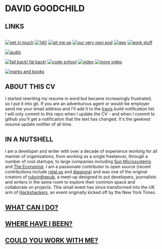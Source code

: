 # DAVID GOODCHILD

## LINKS

<a href="mailto://buddhamagnet@gmail.com"><img src="http://kaleidopunk.heroku.com//images/email.png" alt="get in touch" class="icon" /></a>
  <a href="http://twitter.com/buddhamagnet"><img src="http://kaleidopunk.heroku.com/images/twitter.png" alt="140" class="icon" style="margin-top: 15px;"/></a>
  <a href="http://github.com/buddhamagnet"><img src="http://kaleidopunk.heroku.com//images/github.png" alt="git me up" class="icon" style="margin-top: 15px;"/></a>
  <a href="http://diasporauk.com"><img src="http://kaleidopunk.heroku.com//images/diaspora_d_32.png" alt="our very own pod" class="icon" style="margin-top: 15px;"/></a>
  <a href="https://foursquare.com/user/672637"><img src="http://kaleidopunk.heroku.com//images/foursquare.png" alt="geo" class="icon" style="margin-top: 15px;"/></a>
  <a href="http://uk.linkedin.com/in/dgoodchild"><img src="http://kaleidopunk.heroku.com//images/linkedin.png" alt="work stuff" class="icon" style="margin-top: 15px;"/></a>
  <a href="http://soundcloud.com/buddhamagnet"><img src="http://kaleidopunk.heroku.com//images/soundcloud.png" alt="audio" class="icon" style="margin-top: 15px;"/></a>  
  <a href="http://identi.ca/buddhamagnet"><img src="http://kaleidopunk.heroku.com//images/identi.png" alt="fall back! fal back!" class="icon" style="margin-top: 15px;"/></a>
  <a href="http://stackoverflow.com/users/451914/buddhamagnet"><img src="http://kaleidopunk.heroku.com//images/stackoverflow.png" alt="code school" class="icon" style="margin-top: 15px;"/></a>
  <a href="http://vimeo.com/user334655/videos"><img src="http://kaleidopunk.heroku.com//images/vimeo.png" alt="video" class="icon" style="margin-top: 15px;"/></a>
  <a href="http://youtube.com/buddhamagnet"><img src="http://kaleidopunk.heroku.com//images/youtube.png" alt="more video" class="icon" style="margin-top: 15px;"/></a>
  <a href="http://delicious.com/buddhamagnet"><img src="http://kaleidopunk.heroku.com//images/delicious.png" alt="marks and books" class="icon" style="margin-top: 15px;"/></a>

## ABOUT THIS CV

I started rewriting my resume in word but became increasingly frustrated, so I put it
into git. If you are an adventurous agent or would-be employer send me your email
address and I'll add it to the [travis](http://travis-ci.org) build notification list.
I will only commit to this repo when I update the CV - and when I commit to github
you'll get a notification that the text has changed. It's the geekiest resume update
notifier of all time.

## IN A NUTSHELL

I am a developer and writer with over a decade of experience working for all
manner of organisations, from working as a single freelancer, through a number
of cool startups, to large companies including [Sun Microsystems](http://sun.com)
and [The Economist](http://economist.com). I am a passionate contributor to
open source (recent contributions include [rstat.us](https://github.com/hotsh/rstat.us) and
[diaspora](https://github.com/diaspora/diaspora)) and was one of the original creators
of [rubyinthepub](http://www.joannageary.com/2010/05/13/ruby-in-the-pub-3/), a meet-up
designed to put developers, journalists and writers in the same room to explore their
common space and collaborate on projects. This small event has since transformed into 
the UK arm of [Hackshackers](http://meetuplondon.hackshackers.com/), an event originally
kicked off by the New York Times.

## [WHAT CAN I DO?](https://github.com/buddhamagnet/cv/blob/master/skills.md)

## [WHERE HAVE I BEEN?](https://github.com/buddhamagnet/cv/blob/master/employment.md) 

## [COULD YOU WORK WITH ME?](https://github.com/buddhamagnet/cv/blob/master/me.md)